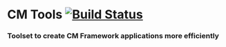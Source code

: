CM Tools [![Build Status](https://travis-ci.org/cargomedia/cm-tools.png)](https://travis-ci.org/cargomedia/cm-tools)
========

### Toolset to create CM Framework applications more efficiently
